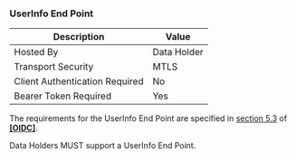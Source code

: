 ### UserInfo End Point
| Description | Value   |
|---|---|
| Hosted By  | Data Holder  |
|  Transport Security |  MTLS |
| Client Authentication Required| No|
| Bearer Token Required| Yes|

The requirements for the UserInfo End Point are specified in [section 5.3](https://openid.net/specs/openid-connect-core-1_0.html#UserInfo) of **[[OIDC]](#nref-OIDC)**.

Data Holders MUST support a UserInfo End Point.
